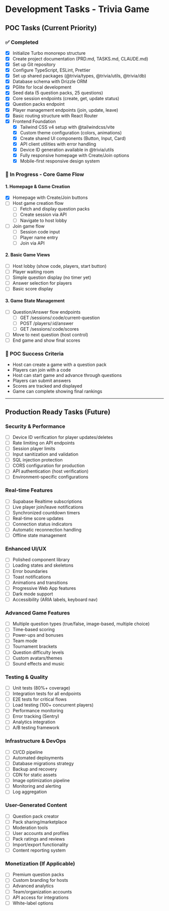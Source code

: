 # Development Tasks - Trivia Game

## POC Tasks (Current Priority)

### ✅ Completed

- [x] Initialize Turbo monorepo structure
- [x] Create project documentation (PRD.md, TASKS.md, CLAUDE.md)
- [x] Set up Git repository
- [x] Configure TypeScript, ESLint, Prettier
- [x] Set up shared packages (@trivia/types, @trivia/utils, @trivia/db)
- [x] Database schema with Drizzle ORM
- [x] PGlite for local development
- [x] Seed data (5 question packs, 25 questions)
- [x] Core session endpoints (create, get, update status)
- [x] Question packs endpoint
- [x] Player management endpoints (join, update, leave)
- [x] Basic routing structure with React Router
- [x] Frontend Foundation
  - [x] Tailwind CSS v4 setup with @tailwindcss/vite
  - [x] Custom theme configuration (colors, animations)
  - [x] Create shared UI components (Button, Input, Card)
  - [x] API client utilities with error handling
  - [x] Device ID generation available in @trivia/utils
  - [x] Fully responsive homepage with Create/Join options
  - [x] Mobile-first responsive design system

### 🚧 In Progress - Core Game Flow

#### 1. Homepage & Game Creation

- [x] Homepage with Create/Join buttons
- [ ] Host game creation flow
  - [ ] Fetch and display question packs
  - [ ] Create session via API
  - [ ] Navigate to host lobby
- [ ] Join game flow
  - [ ] Session code input
  - [ ] Player name entry
  - [ ] Join via API

#### 2. Basic Game Views

- [ ] Host lobby (show code, players, start button)
- [ ] Player waiting room
- [ ] Simple question display (no timer yet)
- [ ] Answer selection for players
- [ ] Basic score display

#### 3. Game State Management

- [ ] Question/Answer flow endpoints
  - [ ] GET /sessions/:code/current-question
  - [ ] POST /players/:id/answer
  - [ ] GET /sessions/:code/scores
- [ ] Move to next question (host control)
- [ ] End game and show final scores

### 🎯 POC Success Criteria

- Host can create a game with a question pack
- Players can join with a code
- Host can start game and advance through questions
- Players can submit answers
- Scores are tracked and displayed
- Game can complete showing final rankings

---

## Production Ready Tasks (Future)

### Security & Performance

- [ ] Device ID verification for player updates/deletes
- [ ] Rate limiting on API endpoints
- [ ] Session player limits
- [ ] Input sanitization and validation
- [ ] SQL injection protection
- [ ] CORS configuration for production
- [ ] API authentication (host verification)
- [ ] Environment-specific configurations

### Real-time Features

- [ ] Supabase Realtime subscriptions
- [ ] Live player join/leave notifications
- [ ] Synchronized countdown timers
- [ ] Real-time score updates
- [ ] Connection status indicators
- [ ] Automatic reconnection handling
- [ ] Offline state management

### Enhanced UI/UX

- [ ] Polished component library
- [ ] Loading states and skeletons
- [ ] Error boundaries
- [ ] Toast notifications
- [ ] Animations and transitions
- [ ] Progressive Web App features
- [ ] Dark mode support
- [ ] Accessibility (ARIA labels, keyboard nav)

### Advanced Game Features

- [ ] Multiple question types (true/false, image-based, multiple choice)
- [ ] Time-based scoring
- [ ] Power-ups and bonuses
- [ ] Team mode
- [ ] Tournament brackets
- [ ] Question difficulty levels
- [ ] Custom avatars/themes
- [ ] Sound effects and music

### Testing & Quality

- [ ] Unit tests (80%+ coverage)
- [ ] Integration tests for all endpoints
- [ ] E2E tests for critical flows
- [ ] Load testing (100+ concurrent players)
- [ ] Performance monitoring
- [ ] Error tracking (Sentry)
- [ ] Analytics integration
- [ ] A/B testing framework

### Infrastructure & DevOps

- [ ] CI/CD pipeline
- [ ] Automated deployments
- [ ] Database migrations strategy
- [ ] Backup and recovery
- [ ] CDN for static assets
- [ ] Image optimization pipeline
- [ ] Monitoring and alerting
- [ ] Log aggregation

### User-Generated Content

- [ ] Question pack creator
- [ ] Pack sharing/marketplace
- [ ] Moderation tools
- [ ] User accounts and profiles
- [ ] Pack ratings and reviews
- [ ] Import/export functionality
- [ ] Content reporting system

### Monetization (If Applicable)

- [ ] Premium question packs
- [ ] Custom branding for hosts
- [ ] Advanced analytics
- [ ] Team/organization accounts
- [ ] API access for integrations
- [ ] White-label options
